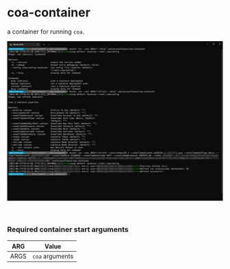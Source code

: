 # coa-container

a container for running `coa`.

![screenshot](https://github.com/Coalesce-Software-Inc/coa-container/blob/develop/screenshot.png?raw=true)

<br />

### **Required container start arguments**

| ARG                  | Value                         |
| -------------------- | --------------------------    |
| ARGS                 | `coa` arguments       |